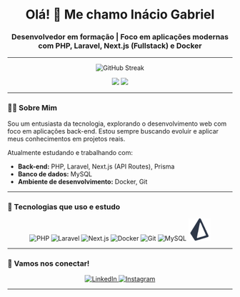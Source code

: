 <!-- Título Principal -->
<h1 align="center">Olá! 👋 Me chamo Inácio Gabriel</h1>
<h3 align="center">Desenvolvedor em formação | Foco em aplicações modernas com PHP, Laravel, Next.js (Fullstack) e Docker</h3>

---

<!-- Estatísticas -->
<p align="center">
  <img src="https://github-readme-streak-stats.herokuapp.com?user=Inaciogabriel0&theme=merko&date_format=n%2Fj%5B%2FY%5D&mode=weekly&background=80%2C033100%2C0A5661&ring=1CD41971&fire=00F324D9" alt="GitHub Streak" />
</p>

<p align="center">
  <img width="48%" src="https://github-readme-stats.vercel.app/api?username=Inaciogabriel0&show_icons=true&theme=merko&hide_border=true" />
  <img width="48%" src="https://github-readme-stats.vercel.app/api/top-langs/?username=Inaciogabriel0&layout=compact&theme=merko&hide_border=true" />
</p>

---

<!-- Sobre Mim -->
### 👨‍💻 Sobre Mim

Sou um entusiasta da tecnologia, explorando o desenvolvimento web com foco em aplicações back-end. Estou sempre buscando evoluir e aplicar meus conhecimentos em projetos reais.

Atualmente estudando e trabalhando com:

- **Back-end:** PHP, Laravel, Next.js (API Routes), Prisma
- **Banco de dados:** MySQL
- **Ambiente de desenvolvimento:** Docker, Git

---

<!-- Tecnologias -->
### 🚀 Tecnologias que uso e estudo

<p align="center">
  <img src="https://cdn.jsdelivr.net/gh/devicons/devicon/icons/php/php-original.svg" height="50" alt="PHP" />
  <img src="https://cdn.jsdelivr.net/gh/devicons/devicon/icons/laravel/laravel-plain.svg" height="50" alt="Laravel" />
  <img src="https://cdn.jsdelivr.net/gh/devicons/devicon/icons/nextjs/nextjs-original.svg" height="50" alt="Next.js" />
  <img src="https://cdn.jsdelivr.net/gh/devicons/devicon/icons/docker/docker-original.svg" height="50" alt="Docker" />
  <img src="https://cdn.jsdelivr.net/gh/devicons/devicon/icons/git/git-original.svg" height="50" alt="Git" />
  <img src="https://cdn.jsdelivr.net/gh/devicons/devicon/icons/mysql/mysql-original.svg" height="50" alt="MySQL" />
  <img src="https://raw.githubusercontent.com/devicons/devicon/master/icons/prisma/prisma-original.svg" height="50" alt="Prisma" />
</p>

---

<!-- Contato -->
### 📲 Vamos nos conectar!

<p align="center">
  <a href="https://linkedin.com/in/inácio-gabriel-aa0599300" target="_blank">
    <img src="https://img.shields.io/badge/LinkedIn-0077B5?style=for-the-badge&logo=linkedin&logoColor=white" alt="LinkedIn" />
  </a>
  <a href="https://www.instagram.com/inacio_gabriel00" target="_blank">
    <img src="https://img.shields.io/badge/Instagram-E4405F?style=for-the-badge&logo=instagram&logoColor=white" alt="Instagram" />
  </a>
</p>

---

<!-- Rodapé opcional -->
<!--
**Inaciogabriel0/Inaciogabriel0** é um repositório ✨especial✨ porque seu `README.md` aparece no seu perfil GitHub.

- 🌱 Atualmente aprendendo: Laravel, Next.js, Prisma
- 💼 Buscando oportunidades para crescer como dev back-end
- ⚙️ Gosto de automatizar e construir sistemas úteis
-->
